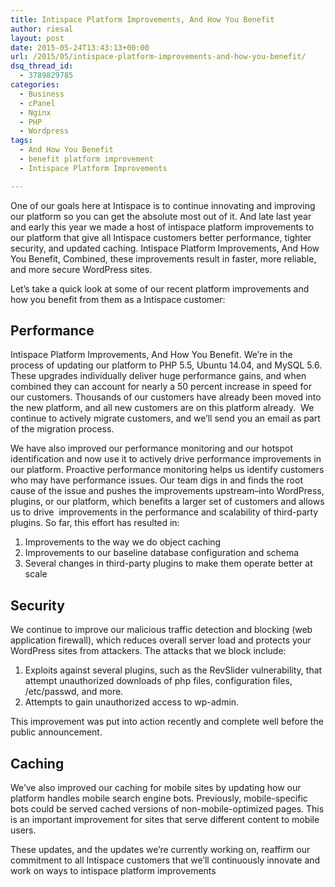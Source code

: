 ```yaml
---
title: Intispace Platform Improvements, And How You Benefit
author: riesal
layout: post
date: 2015-05-24T13:43:13+00:00
url: /2015/05/intispace-platform-improvements-and-how-you-benefit/
dsq_thread_id:
  - 3789829785
categories:
  - Business
  - cPanel
  - Nginx
  - PHP
  - Wordpress
tags:
  - And How You Benefit
  - benefit platform improvement
  - Intispace Platform Improvements

---
```

One of our goals here at Intispace is to continue innovating and improving our platform so you can get the absolute most out of it. And late last year and early this year we made a host of intispace platform improvements to our platform that give all Intispace customers better performance, tighter security, and updated caching. Intispace Platform Improvements, And How You Benefit, Combined, these improvements result in faster, more reliable, and more secure WordPress sites.

Let’s take a quick look at some of our recent platform improvements and how you benefit from them as a Intispace customer:

## Performance

Intispace Platform Improvements, And How You Benefit. We’re in the process of updating our platform to PHP 5.5, Ubuntu 14.04, and MySQL 5.6. These upgrades individually deliver huge performance gains, and when combined they can account for nearly a 50 percent increase in speed for our customers. Thousands of our customers have already been moved into the new platform, and all new customers are on this platform already.  We continue to actively migrate customers, and we’ll send you an email as part of the migration process.

We have also improved our performance monitoring and our hotspot identification and now use it to actively drive performance improvements in our platform. Proactive performance monitoring helps us identify customers who may have performance issues. Our team digs in and finds the root cause of the issue and pushes the improvements upstream–into WordPress, plugins, or our platform, which benefits a larger set of customers and allows us to drive  improvements in the performance and scalability of third-party plugins. So far, this effort has resulted in:

  1. Improvements to the way we do object caching
  2. Improvements to our baseline database configuration and schema
  3. Several changes in third-party plugins to make them operate better at scale

## Security

We continue to improve our malicious traffic detection and blocking (web application firewall), which reduces overall server load and protects your WordPress sites from attackers. The attacks that we block include:

  1. Exploits against several plugins, such as the RevSlider vulnerability, that attempt unauthorized downloads of php files, configuration files, /etc/passwd, and more.
  2. Attempts to gain unauthorized access to wp-admin.

This improvement was put into action recently and complete well before the public announcement.

## Caching

We’ve also improved our caching for mobile sites by updating how our platform handles mobile search engine bots. Previously, mobile-specific bots could be served cached versions of non-mobile-optimized pages. This is an important improvement for sites that serve different content to mobile users.

These updates, and the updates we’re currently working on, reaffirm our commitment to all Intispace customers that we’ll continuously innovate and work on ways to intispace platform improvements